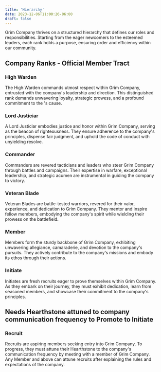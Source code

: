 ```yaml
---
title: 'Hierarchy'
date: 2023-12-06T11:00:26-06:00
draft: false
---
```


Grim Company thrives on a structured hierarchy that defines our roles and responsibilities. Starting from the eager newcomers to the esteemed leaders, each rank holds a purpose, ensuring order and efficiency within our community.

## Company Ranks - Official Member Tract

### High Warden
The High Warden commands utmost respect within Grim Company, entrusted with the company's leadership and direction. This distinguished rank demands unwavering loyalty, strategic prowess, and a profound commitment to the 's cause.

### Lord Justiciar
A Lord Justiciar embodies justice and honor within Grim Company, serving as the beacon of righteousness. They ensure adherence to the company's principles, dispense fair judgment, and uphold the code of conduct with unyielding resolve.

### Commander
Commanders are revered tacticians and leaders who steer Grim Company through battles and campaigns. Their expertise in warfare, exceptional leadership, and strategic acumen are instrumental in guiding the company to victory.

### Veteran Blade
Veteran Blades are battle-tested warriors, revered for their valor, experience, and dedication to Grim Company. They mentor and inspire fellow members, embodying the company's spirit while wielding their prowess on the battlefield.

### Member
Members form the sturdy backbone of Grim Company, exhibiting unwavering allegiance, camaraderie, and devotion to the company's pursuits. They actively contribute to the company's missions and embody its ethos through their actions.

### Initiate
Initiates are fresh recruits eager to prove themselves within Grim Company. As they embark on their journey, they must exhibit dedication, learn from seasoned members, and showcase their commitment to the company's principles.

## Needs Hearthstone attuned to company communication frequency to Promote to Initiate
### Recruit
Recruits are aspiring members seeking entry into Grim Company. To progress, they must attune their Hearthstone to the company's communication frequency by meeting with a member of Grim Company. Any Member and above can attune recruits after explaining the rules and expectations of the company. 
